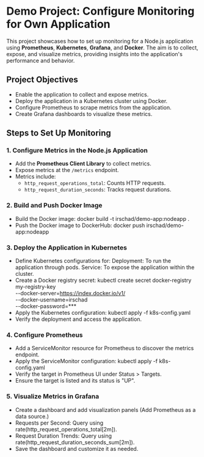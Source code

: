 # Demo Project: Configure Monitoring for Own Application

This project showcases how to set up monitoring for a Node.js application using **Prometheus**, **Kubernetes**, **Grafana**, and **Docker**. The aim is to collect, expose, and visualize metrics, providing insights into the application's performance and behavior.

## Project Objectives
- Enable the application to collect and expose metrics.
- Deploy the application in a Kubernetes cluster using Docker.
- Configure Prometheus to scrape metrics from the application.
- Create Grafana dashboards to visualize these metrics.

## Steps to Set Up Monitoring

### 1. Configure Metrics in the Node.js Application
- Add the **Prometheus Client Library** to collect metrics.
- Expose metrics at the `/metrics` endpoint.
- Metrics include:
  - `http_request_operations_total`: Counts HTTP requests.
  - `http_request_duration_seconds`: Tracks request durations.

### 2. Build and Push Docker Image
- Build the Docker image:
  docker build -t irschad/demo-app:nodeapp .
- Push the Docker image to DockerHub:
  docker push irschad/demo-app:nodeapp

### 3. Deploy the Application in Kubernetes
- Define Kubernetes configurations for:
   Deployment: To run the application through pods.
   Service: To expose the application within the cluster.
- Create a Docker registry secret:
  kubectl create secret docker-registry my-registry-key \
  --docker-server=https://index.docker.io/v1/ \
  --docker-username=irschad \
  --docker-password=***
- Apply the Kubernetes configuration:
   kubectl apply -f k8s-config.yaml
- Verify the deployment and access the application.

### 4. Configure Prometheus
- Add a ServiceMonitor resource for Prometheus to discover the metrics endpoint.
- Apply the ServiceMonitor configuration: kubectl apply -f k8s-config.yaml
- Verify the target in Prometheus UI under Status > Targets.
- Ensure the target is listed and its status is "UP".

### 5. Visualize Metrics in Grafana
- Create a dashboard and add visualization panels (Add Prometheus as a data source.)
- Requests per Second: Query using rate(http_request_operations_total[2m]).
- Request Duration Trends: Query using rate(http_request_duration_seconds_sum[2m]).
- Save the dashboard and customize it as needed.


  

